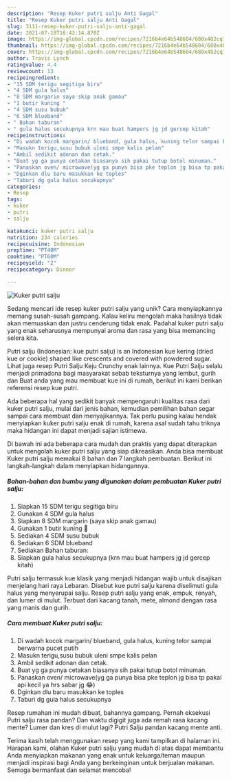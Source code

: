 ```yaml
---
description: "Resep Kuker putri salju Anti Gagal"
title: "Resep Kuker putri salju Anti Gagal"
slug: 3111-resep-kuker-putri-salju-anti-gagal
date: 2021-07-18T16:43:14.870Z
image: https://img-global.cpcdn.com/recipes/7216b4e64b548604/680x482cq70/kuker-putri-salju-foto-resep-utama.jpg
thumbnail: https://img-global.cpcdn.com/recipes/7216b4e64b548604/680x482cq70/kuker-putri-salju-foto-resep-utama.jpg
cover: https://img-global.cpcdn.com/recipes/7216b4e64b548604/680x482cq70/kuker-putri-salju-foto-resep-utama.jpg
author: Travis Lynch
ratingvalue: 4.4
reviewcount: 13
recipeingredient:
- "15 SDM terigu segitiga biru"
- "4 SDM gula halus"
- "8 SDM margarin saya skip anak gamau"
- "1 butir kuning "
- "4 SDM susu bubuk"
- "6 SDM blueband"
- " Bahan taburan"
- " gula halus secukupnya krn mau buat hampers jg jd gercep kitah"
recipeinstructions:
- "Di wadah kocok margarin/ blueband, gula halus, kuning telor sampai berwarna pucet putih"
- "Masukn terigu,susu bubuk uleni smpe kalis pelan"
- "Ambil sedikit adonan dan cetak."
- "Buat yg ga punya cetakan biasanya sih pakai tutup botol minuman."
- "Panaskan oven/ microwave(yg ga punya bisa pke teplon jg bisa tp pakai api kecil ya hrs sabar jg 😂)"
- "Dginkan dlu baru masukkan ke toples"
- "Taburi dg gula halus secukupnya"
categories:
- Resep
tags:
- kuker
- putri
- salju

katakunci: kuker putri salju 
nutrition: 234 calories
recipecuisine: Indonesian
preptime: "PT40M"
cooktime: "PT60M"
recipeyield: "2"
recipecategory: Dinner

---
```



![Kuker putri salju](https://img-global.cpcdn.com/recipes/7216b4e64b548604/680x482cq70/kuker-putri-salju-foto-resep-utama.jpg)

Sedang mencari ide resep kuker putri salju yang unik? Cara menyiapkannya memang susah-susah gampang. Kalau keliru mengolah maka hasilnya tidak akan memuaskan dan justru cenderung tidak enak. Padahal kuker putri salju yang enak seharusnya mempunyai aroma dan rasa yang bisa memancing selera kita.

Putri salju (Indonesian: kue putri salju) is an Indonesian kue kering (dried kue or cookie) shaped like crescents and covered with powdered sugar. Lihat juga resep Putri Salju Keju Crunchy enak lainnya. Kue Putri Salju selalu menjadi primadona bagi masyarakat sebab teksturnya yang lembut, gurih dan Buat anda yang mau membuat kue ini di rumah, berikut ini kami berikan referensi resep kue putri.

Ada beberapa hal yang sedikit banyak mempengaruhi kualitas rasa dari kuker putri salju, mulai dari jenis bahan, kemudian pemilihan bahan segar sampai cara membuat dan menyajikannya. Tak perlu pusing kalau hendak menyiapkan kuker putri salju enak di rumah, karena asal sudah tahu triknya maka hidangan ini dapat menjadi sajian istimewa.


Di bawah ini ada beberapa cara mudah dan praktis yang dapat diterapkan untuk mengolah kuker putri salju yang siap dikreasikan. Anda bisa membuat Kuker putri salju memakai 8 bahan dan 7 langkah pembuatan. Berikut ini langkah-langkah dalam menyiapkan hidangannya.

<!--inarticleads1-->

##### Bahan-bahan dan bumbu yang digunakan dalam pembuatan Kuker putri salju:

1. Siapkan 15 SDM terigu segitiga biru
1. Gunakan 4 SDM gula halus
1. Siapkan 8 SDM margarin (saya skip anak gamau)
1. Gunakan 1 butir kuning 🍳
1. Sediakan 4 SDM susu bubuk
1. Sediakan 6 SDM blueband
1. Sediakan  Bahan taburan:
1. Siapkan  gula halus secukupnya (krn mau buat hampers jg jd gercep kitah)


Putri salju termasuk kue klasik yang menjadi hidangan wajib untuk disajikan menjelang hari raya Lebaran. Disebut kue putri salju karena diselimuti gula halus yang menyerupai salju. Resep putri salju yang enak, empuk, renyah, dan lumer di mulut. Terbuat dari kacang tanah, mete, almond dengan rasa yang manis dan gurih. 

<!--inarticleads2-->

##### Cara membuat Kuker putri salju:

1. Di wadah kocok margarin/ blueband, gula halus, kuning telor sampai berwarna pucet putih
1. Masukn terigu,susu bubuk uleni smpe kalis pelan
1. Ambil sedikit adonan dan cetak.
1. Buat yg ga punya cetakan biasanya sih pakai tutup botol minuman.
1. Panaskan oven/ microwave(yg ga punya bisa pke teplon jg bisa tp pakai api kecil ya hrs sabar jg 😂)
1. Dginkan dlu baru masukkan ke toples
1. Taburi dg gula halus secukupnya


Resep rumahan ini mudah dibuat, bahannya gampang. Pernah eksekusi Putri salju rasa pandan? Dan waktu digigit juga ada remah rasa kacang mente? Lumer dan kres di mulut lagi? Putri Salju pandan kacang mente anti. 

Terima kasih telah menggunakan resep yang kami tampilkan di halaman ini. Harapan kami, olahan Kuker putri salju yang mudah di atas dapat membantu Anda menyiapkan makanan yang enak untuk keluarga/teman maupun menjadi inspirasi bagi Anda yang berkeinginan untuk berjualan makanan. Semoga bermanfaat dan selamat mencoba!
